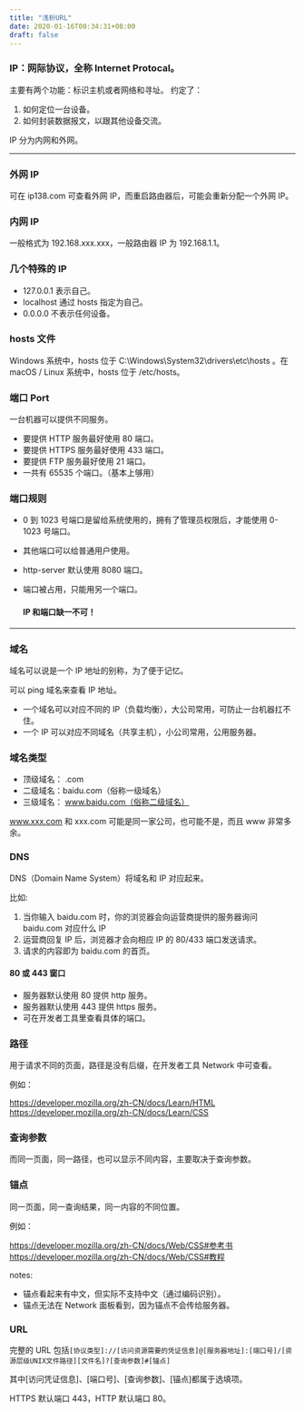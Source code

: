 ```yaml
---
title: "浅析URL"
date: 2020-01-16T00:34:31+08:00
draft: false
---
```


### IP：网际协议，全称 Internet Protocal。

主要有两个功能：标识主机或者网络和寻址。
约定了：

1. 如何定位一台设备。
2. 如何封装数据报文，以跟其他设备交流。

IP 分为内网和外网。

---

### 外网 IP

可在 ip138.com 可查看外网 IP，而重启路由器后，可能会重新分配一个外网 IP。

### 内网 IP

一般格式为 192.168.xxx.xxx，一般路由器 IP 为 192.168.1.1。

### 几个特殊的 IP

- 127.0.0.1 表示自己。
- localhost 通过 hosts 指定为自己。
- 0.0.0.0 不表示任何设备。

### hosts 文件

Windows 系统中，hosts 位于 C:\Windows\System32\drivers\etc\hosts 。在 macOS / Linux 系统中，hosts 位于 /etc/hosts。

### 端口 Port

一台机器可以提供不同服务。

- 要提供 HTTP 服务最好使用 80 端口。
- 要提供 HTTPS 服务最好使用 433 端口。
- 要提供 FTP 服务最好使用 21 端口。
- 一共有 65535 个端口。（基本上够用）

### 端口规则

- 0 到 1023 号端口是留给系统使用的，拥有了管理员权限后，才能使用 0-1023 号端口。
- 其他端口可以给普通用户使用。
- http-server 默认使用 8080 端口。
- 端口被占用，只能用另一个端口。

  #### IP 和端口缺一不可！

---

### 域名

域名可以说是一个 IP 地址的别称，为了便于记忆。

可以 ping 域名来查看 IP 地址。

- 一个域名可以对应不同的 IP（负载均衡），大公司常用，可防止一台机器扛不住。
- 一个 IP 可以对应不同域名（共享主机），小公司常用，公用服务器。

### 域名类型

- 顶级域名： .com
- 二级域名：baidu.com（俗称一级域名）
- 三级域名： www.baidu.com（俗称二级域名）

www.xxx.com 和 xxx.com 可能是同一家公司，也可能不是，而且 www 非常多余。

### DNS

DNS（Domain Name System）将域名和 IP 对应起来。

比如:

1. 当你输入 baidu.com 时，你的浏览器会向运营商提供的服务器询问 baidu.com 对应什么 IP
2. 运营商回复 IP 后，浏览器才会向相应 IP 的 80/433 端口发送请求。
3. 请求的内容即为 baidu.com 的首页。

#### 80 或 443 窗口

- 服务器默认使用 80 提供 http 服务。
- 服务器默认使用 443 提供 https 服务。
- 可在开发者工具里查看具体的端口。

### 路径

用于请求不同的页面，路径是没有后缀，在开发者工具 Network 中可查看。

例如：

https://developer.mozilla.org/zh-CN/docs/Learn/HTML
https://developer.mozilla.org/zh-CN/docs/Learn/CSS

### 查询参数

而同一页面，同一路径，也可以显示不同内容，主要取决于查询参数。

### 锚点

同一页面，同一查询结果，同一内容的不同位置。

例如：

https://developer.mozilla.org/zh-CN/docs/Web/CSS#参考书
https://developer.mozilla.org/zh-CN/docs/Web/CSS#教程

notes:

- 锚点看起来有中文，但实际不支持中文（通过编码识别）。
- 锚点无法在 Network 面板看到，因为锚点不会传给服务器。

### URL

完整的 URL 包括`[协议类型]://[访问资源需要的凭证信息]@[服务器地址]:[端口号]/[资源层级UNIX文件路径][文件名]?[查询参数]#[锚点]`

其中[访问凭证信息]、[端口号]、[查询参数]、[锚点]都属于选填项。

HTTPS 默认端口 443，HTTP 默认端口 80。
